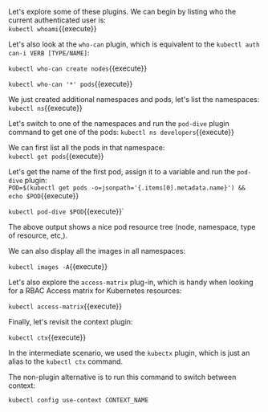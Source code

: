 

Let's explore some of these plugins. We can begin by listing who the current authenticated user is:  
`kubectl whoami`{{execute}}

Let's also look at the `who-can` plugin, which is equivalent to the `kubectl auth can-i VERB [TYPE/NAME]`:  

`kubectl who-can create nodes`{{execute}} 
 
`kubectl who-can '*' pods`{{execute}}  


We just created additional namespaces and pods, let's list the namespaces:  
`kubectl ns`{{execute}}  


Let's switch to one of the namespaces and run the `pod-dive` plugin command to get one of the pods:
`kubectl ns developers`{{execute}}  

We can first list all the pods in that namespace:  
`kubectl get pods`{{execute}}  

Let's get the name of the first pod, assign it to a variable and run the `pod-dive` plugin:  
`POD=$(kubectl get pods -o=jsonpath='{.items[0].metadata.name}') && echo $POD`{{execute}} 

`kubectl pod-dive $POD`{{execute}}`  

The above output shows a nice pod resource tree (node, namespace, type of resource, etc,).  


We can also display all the images in all namespaces:  

`kubectl images -A`{{execute}}  


Let's also explore the `access-matrix` plug-in, which is handy when looking for a RBAC Access matrix for Kubernetes resources:

`kubectl access-matrix`{{execute}}  


Finally, let's revisit the context plugin:  

`kubectl ctx`{{execute}}  


In the intermediate scenario, we used  the `kubectx` plugin, which is just an alias to the `kubectl ctx` command.  

The non-plugin alternative is to run this command to switch between context:

`kubectl config use-context CONTEXT_NAME` 
